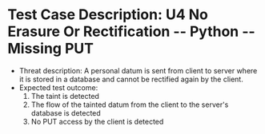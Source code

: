 # Test Case Description: U4 No Erasure Or Rectification -- Python -- Missing PUT
- Threat description: A personal datum is sent from client to server where it is stored in a database and cannot be rectified again by the client.
- Expected test outcome:
  1. The taint is detected
  2. The flow of the tainted datum from the client to the server's database is detected
  3. No PUT access by the client is detected  